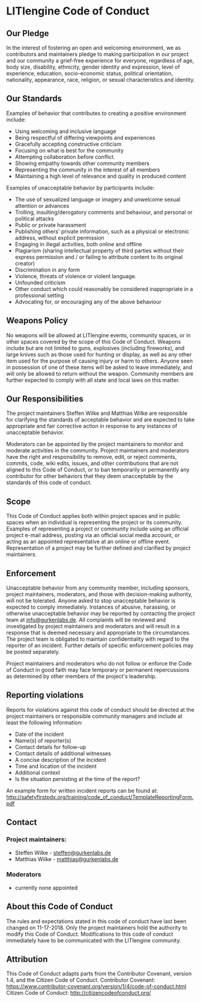 # LITIengine Code of Conduct

## Our Pledge

In the interest of fostering an open and welcoming environment, we as
contributors and maintainers pledge to making participation in our project and
our community a grief-free experience for everyone, regardless of age, body
size, disability, ethnicity, gender identity and expression,
level of experience, education, socio-economic status, political orientation, nationality, 
appearance, race, religion, or sexual characteristics and identity.

## Our Standards

Examples of behavior that contributes to creating a positive environment
include:

* Using welcoming and inclusive language
* Being respectful of differing viewpoints and experiences
* Gracefully accepting constructive criticism
* Focusing on what is best for the community
* Attempting collaboration before conflict.
* Showing empathy towards other community members
* Representing the community in the interest of all members
* Maintaining a high level of relevance and quality in produced content

Examples of unacceptable behavior by participants include:

* The use of sexualized language or imagery and unwelcome sexual attention or
  advances
* Trolling, insulting/derogatory comments and behaviour, and personal or political attacks
* Public or private harassment
* Publishing others' private information, such as a physical or electronic
  address, without explicit permission
* Engaging in illegal activities, both online and offline
* Plagiarism (sharing intellectual property of third parties without their express permission and / or failing to attribute content to its original creator)
* Discrimination in any form
* Violence, threats of violence or violent language.
* Unfounded criticism
* Other conduct which could reasonably be considered inappropriate in a
  professional setting
* Advocating for, or encouraging any of the above behaviour

## Weapons Policy

No weapons will be allowed at LITIengine events, community spaces, or in other spaces covered by the scope of this Code of Conduct. 
Weapons include but are not limited to guns, explosives (including fireworks), and large knives such as those used for hunting or display, as well as any other item used for the purpose of causing injury or harm to others. 
Anyone seen in possession of one of these items will be asked to leave immediately, and will only be allowed to return without the weapon. 
Community members are further expected to comply with all state and local laws on this matter.

## Our Responsibilities

The project maintainers Steffen Wilke and Matthias Wilke are responsible for clarifying the standards of acceptable
behavior and are expected to take appropriate and fair corrective action in
response to any instances of unacceptable behavior.

Moderators can be appointed by the project maintainers to monitor and moderate activities in the community.
Project maintainers and moderators have the right and responsibility to remove, edit, or
reject comments, commits, code, wiki edits, issues, and other contributions
that are not aligned to this Code of Conduct, or to ban temporarily or
permanently any contributor for other behaviors that they deem unacceptable by the standards of this code of conduct.

## Scope

This Code of Conduct applies both within project spaces and in public spaces
when an individual is representing the project or its community. Examples of
representing a project or community include using an official project e-mail
address, posting via an official social media account, or acting as an appointed
representative at an online or offline event. Representation of a project may be
further defined and clarified by project maintainers.

## Enforcement

Unacceptable behavior from any community member, including sponsors, project maintainers, moderators, and those with decision-making authority, will not be tolerated.
Anyone asked to stop unacceptable behavior is expected to comply immediately.
Instances of abusive, harassing, or otherwise unacceptable behavior may be
reported by contacting the project team at info@gurkenlabs.de. 
All complaints will be reviewed and investigated by project maintainers and moderators and will result in a response that
is deemed necessary and appropriate to the circumstances. The project team is
obligated to maintain confidentiality with regard to the reporter of an incident.
Further details of specific enforcement policies may be posted separately.

Project maintainers and moderators who do not follow or enforce the Code of Conduct in good
faith may face temporary or permanent repercussions as determined by other
members of the project's leadership.

## Reporting violations
Reports for violations against this code of conduct should be directed at the project maintainers 
or responsible community managers and include at least the following information:
 * Date of the incident
 * Name(s) of reporter(s)
 * Contact details for follow-up
 * Contact details of additional witnesses
 * A concise description of the incident
 * Time and location of the incident
 * Additional context
 * Is the situation persisting at the time of the report?

An example form for written incident reports can be found at:
http://safetyfirstpdx.org/training/code_of_conduct/TemplateReportingForm.pdf

## Contact
### Project maintainers:
* Steffen Wilke - steffen@gurkenlabs.de
* Matthias Wilke - matthias@gurkenlabs.de
### Moderators
* currently none appointed

## About this Code of Conduct
The rules and expectations stated in this code of conduct have last been changed on 11-17-2018.
Only the project maintainers hold the authority to modify this Code of Conduct.
Modifications to this code of conduct immediately have to be communicated with the LITIengine community. 

## Attribution

This Code of Conduct adapts parts from the Contributor Covenant, version 1.4,
and the Citizen Code of Conduct.
Contributor Covenant: https://www.contributor-covenant.org/version/1/4/code-of-conduct.html
Citizen Code of Conduct: http://citizencodeofconduct.org/


